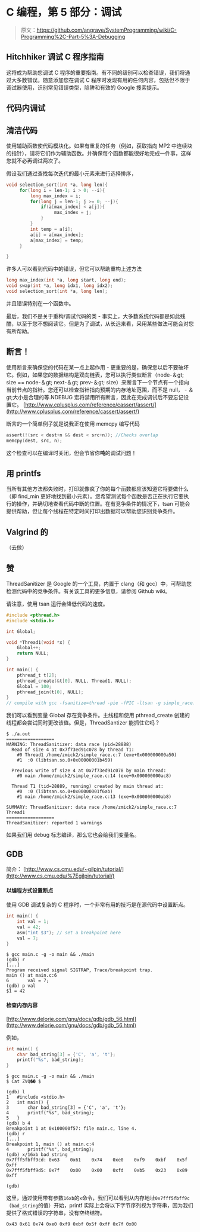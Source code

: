 # C 编程，第 5 部分：调试

> 原文：<https://github.com/angrave/SystemProgramming/wiki/C-Programming%2C-Part-5%3A-Debugging>

## Hitchhiker 调试 C 程序指南

这将成为帮助您调试 C 程序的重要指南。有不同的级别可以检查错误，我们将通过大多数错误。随意添加您在调试 C 程序时发现有用的任何内容，包括但不限于调试器使用，识别常见错误类型，陷阱和有效的 Google 搜索提示。

## 代码内调试

## 清洁代码

使用辅助函数使代码模块化。如果有重复的任务（例如，获取指向 MP2 中连续块的指针），请将它们作为辅助函数。并确保每个函数都能很好地完成一件事，这样您就不必再调试两次了。

假设我们通过查找每次迭代的最小元素来进行选择排序，

```c
void selection_sort(int *a, long len){
     for(long i = len-1; i > 0; --i){
         long max_index = i;
         for(long j = len-1; j >= 0; --j){
             if(a[max_index] < a[j]){
                  max_index = j;
             }
         }
         int temp = a[i];
         a[i] = a[max_index];
         a[max_index] = temp;
     }

}
```

许多人可以看到代码中的错误，但它可以帮助重构上述方法

```c
long max_index(int *a, long start, long end);
void swap(int *a, long idx1, long idx2);
void selection_sort(int *a, long len);
```

并且错误特别在一个函数中。

最后，我们不是关于重构/调试代码的类 - 事实上，大多数系统代码都是如此残酷，以至于您不想阅读它。但是为了调试，从长远来看，采用某些做法可能会对您有所帮助。

## 断言！

使用断言来确保您的代码在某一点上起作用 - 更重要的是，确保您以后不要破坏它。例如，如果您的数据结构是双向链表，您可以执行类似断言（node-＆gt; size == node-＆gt; next-＆gt; prev-＆gt; size）来断言下一个节点有一个指向当前节点的指针。您还可以检查指针指向预期的内存地址范围，而不是 null， - ＆gt;大小是合理的等.NDEBUG 宏将禁用所有断言，因此在完成调试后不要忘记设置它。 [http://www.cplusplus.com/reference/cassert/assert/](http://www.cplusplus.com/reference/cassert/assert/)

断言的一个简单例子就是说我正在使用 memcpy 编写代码

```c
assert(!(src < dest+n && dest < src+n)); //Checks overlap
memcpy(dest, src, n);
```

这个检查可以在编译时关闭，但会节省你**吨**的调试问题！

## 用 printfs

当所有其他方法都失败时，打印就像疯了你的每个函数都应该知道它将要做什么（即 find_min 更好地找到最小元素）。您希望测试每个函数是否正在执行它要执行的操作，并确切地查看代码中断的位置。在有竞争条件的情况下，tsan 可能会提供帮助，但让每个线程在特定时间打印出数据可以帮助您识别竞争条件。

## Valgrind 的

（去做）

## 赞

ThreadSanitizer 是 Google 的一个工具，内置于 clang（和 gcc）中，可帮助您检测代码中的竞争条件。有关该工具的更多信息，请参阅 Github wiki。

请注意，使用 tsan 运行会降低代码的速度。

```c
#include <pthread.h>
#include <stdio.h>

int Global;

void *Thread1(void *x) {
    Global++;
    return NULL;
}

int main() {
    pthread_t t[2];
    pthread_create(&t[0], NULL, Thread1, NULL);
    Global = 100;
    pthread_join(t[0], NULL);
}
// compile with gcc -fsanitize=thread -pie -fPIC -ltsan -g simple_race.c
```

我们可以看到变量 Global 存在竞争条件。主线程和使用 pthread_create 创建的线程都会尝试同时更改该值。但是，ThreadSantizer 能抓住它吗？

```
$ ./a.out
==================
WARNING: ThreadSanitizer: data race (pid=28888)
  Read of size 4 at 0x7f73ed91c078 by thread T1:
    #0 Thread1 /home/zmick2/simple_race.c:7 (exe+0x000000000a50)
    #1  :0 (libtsan.so.0+0x00000001b459)

  Previous write of size 4 at 0x7f73ed91c078 by main thread:
    #0 main /home/zmick2/simple_race.c:14 (exe+0x000000000ac8)

  Thread T1 (tid=28889, running) created by main thread at:
    #0  :0 (libtsan.so.0+0x00000001f6ab)
    #1 main /home/zmick2/simple_race.c:13 (exe+0x000000000ab8)

SUMMARY: ThreadSanitizer: data race /home/zmick2/simple_race.c:7 Thread1
==================
ThreadSanitizer: reported 1 warnings 
```

如果我们用 debug 标志编译，那么它也会给我们变量名。

## GDB

简介： [http://www.cs.cmu.edu/~gilpin/tutorial/](http://www.cs.cmu.edu/%7Egilpin/tutorial/)

#### 以编程方式设置断点

使用 GDB 调试复杂的 C 程序时，一个非常有用的技巧是在源代码中设置断点。

```c
int main() {
    int val = 1;
    val = 42;
    asm("int $3"); // set a breakpoint here
    val = 7;
}
```

```source-shell
$ gcc main.c -g -o main && ./main
(gdb) r
[...]
Program received signal SIGTRAP, Trace/breakpoint trap.
main () at main.c:6
6       val = 7;
(gdb) p val
$1 = 42
```

#### 检查内存内容

[http://www.delorie.com/gnu/docs/gdb/gdb_56.html](http://www.delorie.com/gnu/docs/gdb/gdb_56.html)

例如，

```c
int main() {
    char bad_string[3] = {'C', 'a', 't'};
    printf("%s", bad_string);
}
```

```source-shell
$ gcc main.c -g -o main && ./main
$ Cat ZVQ�� $
```

```source-shell
(gdb) l
1   #include <stdio.h>
2   int main() {
3       char bad_string[3] = {'C', 'a', 't'};
4       printf("%s", bad_string);
5   }
(gdb) b 4
Breakpoint 1 at 0x100000f57: file main.c, line 4.
(gdb) r
[...]
Breakpoint 1, main () at main.c:4
4       printf("%s", bad_string);
(gdb) x/16xb bad_string
0x7fff5fbff9cd: 0x63    0x61    0x74    0xe0    0xf9    0xbf    0x5f    0xff
0x7fff5fbff9d5: 0x7f    0x00    0x00    0xfd    0xb5    0x23    0x89    0xff

(gdb)
```

这里，通过使用带有参数`16xb`的`x`命令，我们可以看到从内存地址`0x7fff5fbff9c`（`bad_string`的值）开始，printf 实际上会将以下字节序列视为字符串，因为我们提供了格式错误的字符串，没有空终结符。

`0x43 0x61 0x74 0xe0 0xf9 0xbf 0x5f 0xff 0x7f 0x00`